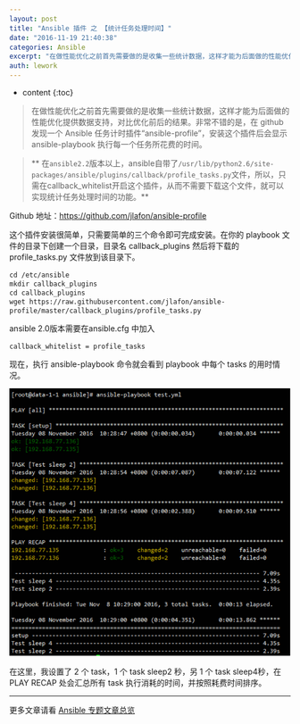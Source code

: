 ```yaml
---
layout: post
title: "Ansible 插件 之 【统计任务处理时间】"
date: "2016-11-19 21:40:38"
categories: Ansible
excerpt: "在做性能优化之前首先需要做的是收集一些统计数据，这样才能为后面做的性能优化提供数据支持，对比优化前后的结果。非常不错的是，在 github 发现..."
auth: lework
---
```

* content
{:toc}

> 在做性能优化之前首先需要做的是收集一些统计数据，这样才能为后面做的性能优化提供数据支持，对比优化前后的结果。非常不错的是，在 github 发现一个 Ansible 任务计时插件“ansible-profile”，安装这个插件后会显示 ansible-playbook 执行每一个任务所花费的时间。

> ** 在`ansible2.2`版本以上，ansible自带了`/usr/lib/python2.6/site-packages/ansible/plugins/callback/profile_tasks.py`文件，所以，只需在callback_whitelist开启这个插件，从而不需要下载这个文件，就可以实现统计任务处理时间的功能。**

Github 地址：https://github.com/jlafon/ansible-profile

这个插件安装很简单，只需要简单的三个命令即可完成安装。在你的 playbook 文件的目录下创建一个目录，目录名 callback_plugins 然后将下载的 profile_tasks.py 文件放到该目录下。

```
cd /etc/ansible 
mkdir callback_plugins 
cd callback_plugins 
wget https://raw.githubusercontent.com/jlafon/ansible-profile/master/callback_plugins/profile_tasks.py
```


ansible 2.0版本需要在ansible.cfg 中加入
```
callback_whitelist = profile_tasks
```


现在，执行 ansible-playbook 命令就会看到 playbook 中每个 tasks 的用时情况。

![Paste_Image.png](/assets/images/Ansible/3629406-598bb35e440a1a7c.png)

在这里，我设置了 2 个 task，1 个 task sleep2 秒，另 1 个 task sleep4秒，在 PLAY RECAP 处会汇总所有 task 执行消耗的时间，并按照耗费时间排序。

---
更多文章请看 [Ansible 专题文章总览](http://www.jianshu.com/p/c56a88b103f8)
